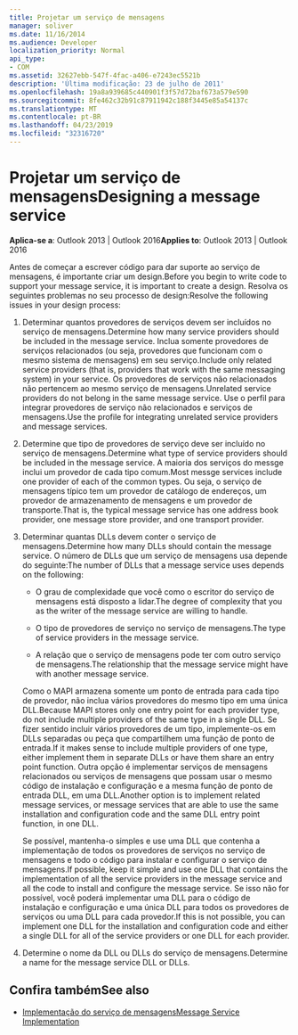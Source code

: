 ```yaml
---
title: Projetar um serviço de mensagens
manager: soliver
ms.date: 11/16/2014
ms.audience: Developer
localization_priority: Normal
api_type:
- COM
ms.assetid: 32627ebb-547f-4fac-a406-e7243ec5521b
description: 'Última modificação: 23 de julho de 2011'
ms.openlocfilehash: 19a8a939685c440901f3f57d72baf673a579e590
ms.sourcegitcommit: 8fe462c32b91c87911942c188f3445e85a54137c
ms.translationtype: MT
ms.contentlocale: pt-BR
ms.lasthandoff: 04/23/2019
ms.locfileid: "32316720"
---
```

# <a name="designing-a-message-service"></a><span data-ttu-id="c94d0-103">Projetar um serviço de mensagens</span><span class="sxs-lookup"><span data-stu-id="c94d0-103">Designing a message service</span></span>

<span data-ttu-id="c94d0-104">**Aplica-se a**: Outlook 2013 | Outlook 2016</span><span class="sxs-lookup"><span data-stu-id="c94d0-104">**Applies to**: Outlook 2013 | Outlook 2016</span></span> 
  
<span data-ttu-id="c94d0-105">Antes de começar a escrever código para dar suporte ao serviço de mensagens, é importante criar um design.</span><span class="sxs-lookup"><span data-stu-id="c94d0-105">Before you begin to write code to support your message service, it is important to create a design.</span></span> <span data-ttu-id="c94d0-106">Resolva os seguintes problemas no seu processo de design:</span><span class="sxs-lookup"><span data-stu-id="c94d0-106">Resolve the following issues in your design process:</span></span>
  
1. <span data-ttu-id="c94d0-107">Determinar quantos provedores de serviços devem ser incluídos no serviço de mensagens.</span><span class="sxs-lookup"><span data-stu-id="c94d0-107">Determine how many service providers should be included in the message service.</span></span> <span data-ttu-id="c94d0-108">Inclua somente provedores de serviços relacionados (ou seja, provedores que funcionam com o mesmo sistema de mensagens) em seu serviço.</span><span class="sxs-lookup"><span data-stu-id="c94d0-108">Include only related service providers (that is, providers that work with the same messaging system) in your service.</span></span> <span data-ttu-id="c94d0-109">Os provedores de serviços não relacionados não pertencem ao mesmo serviço de mensagens.</span><span class="sxs-lookup"><span data-stu-id="c94d0-109">Unrelated service providers do not belong in the same message service.</span></span> <span data-ttu-id="c94d0-110">Use o perfil para integrar provedores de serviço não relacionados e serviços de mensagens.</span><span class="sxs-lookup"><span data-stu-id="c94d0-110">Use the profile for integrating unrelated service providers and message services.</span></span>
    
2. <span data-ttu-id="c94d0-111">Determine que tipo de provedores de serviço deve ser incluído no serviço de mensagens.</span><span class="sxs-lookup"><span data-stu-id="c94d0-111">Determine what type of service providers should be included in the message service.</span></span> <span data-ttu-id="c94d0-112">A maioria dos serviços do messge inclui um provedor de cada tipo comum.</span><span class="sxs-lookup"><span data-stu-id="c94d0-112">Most messge services include one provider of each of the common types.</span></span> <span data-ttu-id="c94d0-113">Ou seja, o serviço de mensagens típico tem um provedor de catálogo de endereços, um provedor de armazenamento de mensagens e um provedor de transporte.</span><span class="sxs-lookup"><span data-stu-id="c94d0-113">That is, the typical message service has one address book provider, one message store provider, and one transport provider.</span></span>
    
3. <span data-ttu-id="c94d0-114">Determinar quantas DLLs devem conter o serviço de mensagens.</span><span class="sxs-lookup"><span data-stu-id="c94d0-114">Determine how many DLLs should contain the message service.</span></span> <span data-ttu-id="c94d0-115">O número de DLLs que um serviço de mensagens usa depende do seguinte:</span><span class="sxs-lookup"><span data-stu-id="c94d0-115">The number of DLLs that a message service uses depends on the following:</span></span>
    
   - <span data-ttu-id="c94d0-116">O grau de complexidade que você como o escritor do serviço de mensagens está disposto a lidar.</span><span class="sxs-lookup"><span data-stu-id="c94d0-116">The degree of complexity that you as the writer of the message service are willing to handle.</span></span>
    
   - <span data-ttu-id="c94d0-117">O tipo de provedores de serviço no serviço de mensagens.</span><span class="sxs-lookup"><span data-stu-id="c94d0-117">The type of service providers in the message service.</span></span>
    
   - <span data-ttu-id="c94d0-118">A relação que o serviço de mensagens pode ter com outro serviço de mensagens.</span><span class="sxs-lookup"><span data-stu-id="c94d0-118">The relationship that the message service might have with another message service.</span></span>
    
   <span data-ttu-id="c94d0-119">Como o MAPI armazena somente um ponto de entrada para cada tipo de provedor, não inclua vários provedores do mesmo tipo em uma única DLL.</span><span class="sxs-lookup"><span data-stu-id="c94d0-119">Because MAPI stores only one entry point for each provider type, do not include multiple providers of the same type in a single DLL.</span></span> <span data-ttu-id="c94d0-120">Se fizer sentido incluir vários provedores de um tipo, implemente-os em DLLs separadas ou peça que compartilhem uma função de ponto de entrada.</span><span class="sxs-lookup"><span data-stu-id="c94d0-120">If it makes sense to include multiple providers of one type, either implement them in separate DLLs or have them share an entry point function.</span></span> <span data-ttu-id="c94d0-121">Outra opção é implementar serviços de mensagens relacionados ou serviços de mensagens que possam usar o mesmo código de instalação e configuração e a mesma função de ponto de entrada DLL, em uma DLL.</span><span class="sxs-lookup"><span data-stu-id="c94d0-121">Another option is to implement related message services, or message services that are able to use the same installation and configuration code and the same DLL entry point function, in one DLL.</span></span>
    
   <span data-ttu-id="c94d0-122">Se possível, mantenha-o simples e use uma DLL que contenha a implementação de todos os provedores de serviços no serviço de mensagens e todo o código para instalar e configurar o serviço de mensagens.</span><span class="sxs-lookup"><span data-stu-id="c94d0-122">If possible, keep it simple and use one DLL that contains the implementation of all the service providers in the message service and all the code to install and configure the message service.</span></span> <span data-ttu-id="c94d0-123">Se isso não for possível, você poderá implementar uma DLL para o código de instalação e configuração e uma única DLL para todos os provedores de serviços ou uma DLL para cada provedor.</span><span class="sxs-lookup"><span data-stu-id="c94d0-123">If this is not possible, you can implement one DLL for the installation and configuration code and either a single DLL for all of the service providers or one DLL for each provider.</span></span>
    
4. <span data-ttu-id="c94d0-124">Determine o nome da DLL ou DLLs do serviço de mensagens.</span><span class="sxs-lookup"><span data-stu-id="c94d0-124">Determine a name for the message service DLL or DLLs.</span></span> 
    
## <a name="see-also"></a><span data-ttu-id="c94d0-125">Confira também</span><span class="sxs-lookup"><span data-stu-id="c94d0-125">See also</span></span>

- [<span data-ttu-id="c94d0-126">Implementação do serviço de mensagens</span><span class="sxs-lookup"><span data-stu-id="c94d0-126">Message Service Implementation</span></span>](message-service-implementation.md)

